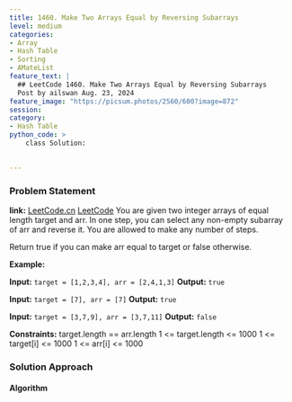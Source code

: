 ```yaml
---
title: 1460. Make Two Arrays Equal by Reversing Subarrays
level: medium
categories:
- Array
- Hash Table
- Sorting
- AMateList
feature_text: |
  ## LeetCode 1460. Make Two Arrays Equal by Reversing Subarrays
  Post by ailswan Aug. 23, 2024
feature_image: "https://picsum.photos/2560/600?image=872"
session: 
category:
- Hash Table
python_code: >
    class Solution:
   

---
```


### Problem Statement
**link:**
[LeetCode.cn](https://leetcode.cn/problems/make-two-arrays-equal-by-reversing-subarrays/)
[LeetCode](https://leetcode.com/problems/make-two-arrays-equal-by-reversing-subarrays)
You are given two integer arrays of equal length target and arr. In one step, you can select any non-empty subarray of arr and reverse it. You are allowed to make any number of steps.

Return true if you can make arr equal to target or false otherwise.

**Example:**

**Input:** `target = [1,2,3,4], arr = [2,4,1,3]`
**Output:** `true`

**Input:** `target = [7], arr = [7]`
**Output:** `true`

**Input:** `target = [3,7,9], arr = [3,7,11]`
**Output:** `false`

**Constraints:**
target.length == arr.length
1 <= target.length <= 1000
1 <= target[i] <= 1000
1 <= arr[i] <= 1000

### Solution Approach
 
#### Algorithm
 